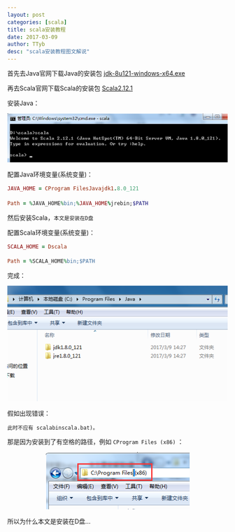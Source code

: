 ```yaml
---
layout: post
categories: [scala]
title: scala安装教程
date: 2017-03-09
author: TTyb
desc: "scala安装教程图文解说"
---
```


首先去Java官网下载Java的安装包 [jdk-8u121-windows-x64.exe](http://www.oracle.com/technetwork/java/javase/downloads/jdk8-downloads-2133151.html)

再去Scala官网下载Scala的安装包 [Scala2.12.1](http://www.scala-lang.org/)

安装Java：

<p style="text-align:center"><img src="/static/postimage/scala/install/996148-20170309144848734-225110112.png" class="img-responsive center-block"/></p>

配置Java环境变量(系统变量)：

~~~ruby
JAVA_HOME = CProgram FilesJavajdk1.8.0_121

Path = %JAVA_HOME%bin;%JAVA_HOME%jrebin;$PATH
~~~

然后安装Scala，`本文是安装在D盘 `

配置Scala环境变量(系统变量)：

~~~ruby
SCALA_HOME = Dscala

Path = %SCALA_HOME%bin;$PATH
~~~

完成：

<p style="text-align:center"><img src="/static/postimage/scala/install/996148-20170309144359375-1616353471.png" class="img-responsive center-block"/></p>

假如出现错误：

`此时不应有 scalabinscala.bat)。`

那是因为安装到了有空格的路径，例如 `CProgram Files (x86)` ：

<p style="text-align:center"><img src="/static/postimage/scala/install/996148-20170309145014250-1110547033.png" class="img-responsive center-block"/></p>

所以为什么本文是安装在D盘...